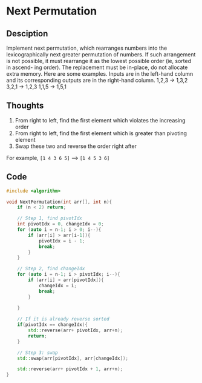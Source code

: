 # Next Permutation

## Desciption

Implement next permutation, which rearranges numbers into the lexicographically next greater permutation of numbers.
If such arrangement is not possible, it must rearrange it as the lowest possible order (ie, sorted in ascend- ing order).
The replacement must be in-place, do not allocate extra memory.
Here are some examples. Inputs are in the left-hand column and its corresponding outputs are in the right-hand column.
  1,2,3 → 1,3,2
  3,2,1 → 1,2,3
  1,1,5 → 1,5,1


## Thoughts

1. From right to left, find the first element which violates the increasing order
2. From right to left, find the first element which is greater than pivoting element
3. Swap these two and reverse the order right after


For example, `[1 4 3 6 5]` --> `[1 4 5 3 6]`


## Code

```cpp
#include <algorithm>

void NextPermutation(int arr[], int n){
	if (n < 2) return;

	// Step 1, find pivotIdx
	int pivotIdx = 0, changeIdx = 0;
	for (auto i = n-1; i > 0; i--){
		if (arr[i] > arr[i-1]){ 
		    pivotIdx = i - 1;
		    break;
		}
	}

	// Step 2, find changeIdx
	for (auto i = n-1; i > pivotIdx; i--){
		if (arr[i] > arr[pivotIdx]){
		    changeIdx = i;
		    break;
		}
		    
	}

	// If it is already reverse sorted 
	if(pivotIdx == changeIdx){
	    std::reverse(arr+ pivotIdx, arr+n);
	    return;
	}

	// Step 3: swap
	std::swap(arr[pivotIdx], arr[changeIdx]);

	std::reverse(arr+ pivotIdx + 1, arr+n);
}
```
